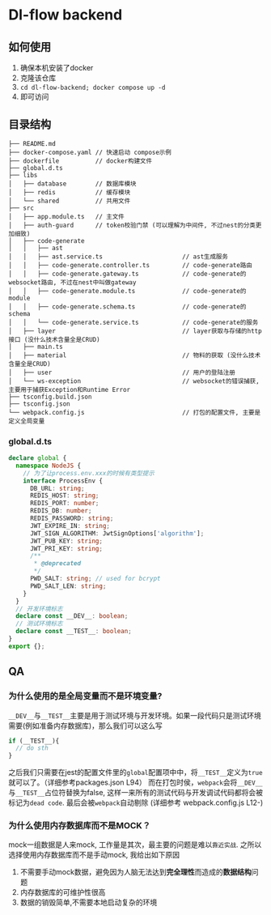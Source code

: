 # Dl-flow backend

## 如何使用

1. 确保本机安装了docker
2. 克隆该仓库
3. `cd dl-flow-backend; docker compose up -d `
4. 即可访问

## 目录结构

```
├── README.md
├── docker-compose.yaml // 快速启动 compose示例
├── dockerfile          // docker构建文件
├── global.d.ts
├── libs
│   ├── database        // 数据库模块
│   ├── redis           // 缓存模块
│   └── shared          // 共用文件
├── src
│   ├── app.module.ts   // 主文件
│   ├── auth-guard      // token校验门禁 (可以理解为中间件, 不过nest的分类更加细致)
│   ├── code-generate
│   │   ├── ast
│   │   ├── ast.service.ts                      // ast生成服务
│   │   ├── code-generate.controller.ts         // code-generate路由
│   │   ├── code-generate.gateway.ts            // code-generate的websocket路由, 不过在nest中叫做gateway
│   │   ├── code-generate.module.ts             // code-generate的module
│   │   ├── code-generate.schema.ts             // code-generate的schema
│   │   └── code-generate.service.ts            // code-generate的服务
│   ├── layer                                   // layer获取与存储的http接口 (没什么技术含量全是CRUD)
│   ├── main.ts
│   ├── material                                // 物料的获取 (没什么技术含量全是CRUD)
│   ├── user                                    // 用户的登陆注册
│   └── ws-exception                            // websocket的错误捕获, 主要用于捕获Exception和Runtime Error
├── tsconfig.build.json
├── tsconfig.json
└── webpack.config.js                           // 打包的配置文件, 主要是定义全局变量
```

### global.d.ts

```typescript
declare global {
  namespace NodeJS {
    // 为了让process.env.xxx的时候有类型提示
    interface ProcessEnv {
      DB_URL: string;
      REDIS_HOST: string;
      REDIS_PORT: number;
      REDIS_DB: number;
      REDIS_PASSWORD: string;
      JWT_EXPIRE_IN: string;
      JWT_SIGN_ALGORITHM: JwtSignOptions['algorithm'];
      JWT_PUB_KEY: string;
      JWT_PRI_KEY: string;
      /**
       * @deprecated
       */
      PWD_SALT: string; // used for bcrypt
      PWD_SALT_LEN: string;
    }
  }
  // 开发环境标志
  declare const __DEV__: boolean;
  // 测试环境标志
  declare const __TEST__: boolean;
}
export {};
```


## QA

### 为什么使用的是全局变量而不是环境变量?

`__DEV__`与`__TEST__`主要是用于测试环境与开发环境。如果一段代码只是测试环境需要(例如准备内存数据库)，那么我们可以这么写

```typescript
if (__TEST__){
  // do sth
}
```

之后我们只需要在jest的配置文件里的`global`配置项中中，将`__TEST__`定义为`true`就可以了。（详细参考packages.json L94）
而在打包时侯，`webpack`会将`__DEV__`与`__TEST__`占位符替换为false, 这样一来所有的测试代码与开发调试代码都将会被标记为`dead code`. 最后会被`webpack`自动剔除 (详细参考 webpack.config.js L12-)

### 为什么使用内存数据库而不是MOCK？

mock一组数据是人来mock, 工作量是其次，最主要的问题是难以`靠近实战`. 之所以选择使用内存数据库而不是手动mock, 我给出如下原因

1. 不需要手动mock数据，避免因为人脑无法达到**完全理性**而造成的**数据结构**问题
2. 内存数据库的可维护性很高
3. 数据的销毁简单,不需要本地启动复杂的环境